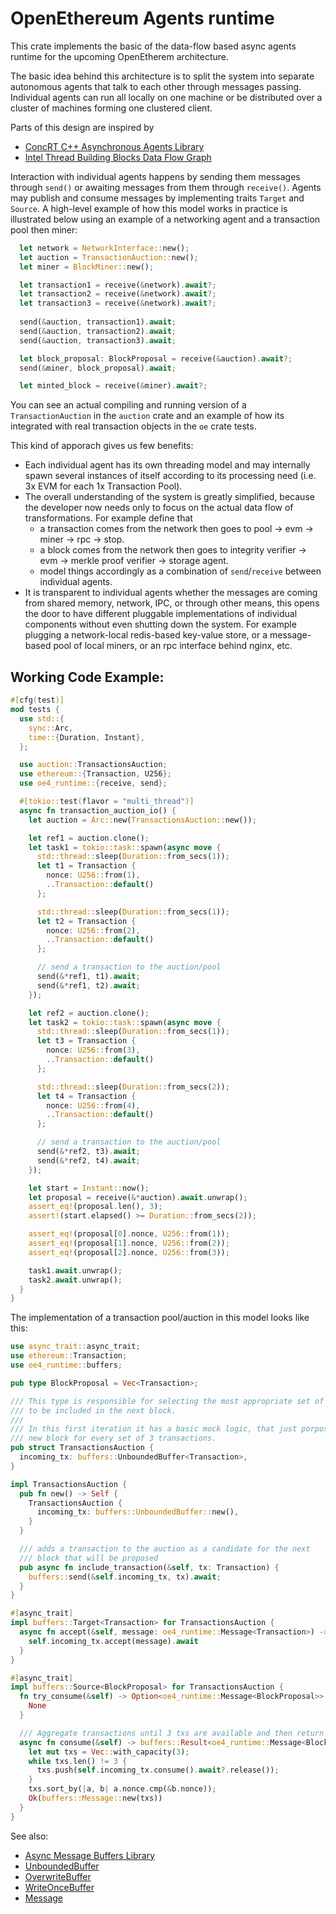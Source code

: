 # OpenEthereum Agents runtime

This crate implements the basic of the data-flow based async agents runtime for the upcoming OpenEtherem architecture.

The basic idea behind this architecture is to split the system into separate autonomous agents that talk to each other through messages passing. Individual agents can run all locally on one machine or be distributed over a cluster of machines forming one clustered client.

Parts of this design are inspired by 
  - [ConcRT C++ Asynchronous Agents Library](https://docs.microsoft.com/en-us/cpp/parallel/concrt/asynchronous-agents-library)
  - [Intel Thread Building Blocks Data Flow Graph](https://software.intel.com/content/www/us/en/develop/documentation/tbb-documentation/top/intel-threading-building-blocks-developer-guide/parallelizing-data-flow-and-dependence-graphs/parallelizing-data-flow-and-dependency-graphs.html)


Interaction with individual agents happens by sending them messages through `send()` or awaiting messages from them through `receive()`. Agents may publish and consume messages by implementing traits `Target` and `Source`. A high-level example of how this model works in practice is illustrated below using an example of a networking agent and a transaction pool then miner:

```rust
  let network = NetworkInterface::new();
  let auction = TransactionAuction::new();
  let miner = BlockMiner::new();

  let transaction1 = receive(&network).await?;
  let transaction2 = receive(&network).await?;
  let transaction3 = receive(&network).await?;
  
  send(&auction, transaction1).await;
  send(&auction, transaction2).await;
  send(&auction, transaction3).await;

  let block_proposal: BlockProposal = receive(&auction).await?;
  send(&miner, block_proposal).await;

  let minted_block = receive(&miner).await?;
```

You can see an actual compiling and running version of a `TransactionAuction` in the `auction` crate and an example of how its integrated with real transaction objects in the `oe` crate tests.

This kind of apporach gives us few benefits:
  - Each individual agent has its own threading model and may internally spawn several instances of itself according to its processing need (i.e. 3x EVM for each 1x Transaction Pool).
  - The overall understanding of the system is greatly simplified, because the developer now needs only to focus on the actual data flow of transformations. For example define that 
    - a transaction comes from the network then goes to pool -> evm -> miner -> rpc -> stop.
    - a block comes from the network then goes to integrity verifier -> evm -> merkle proof verifier -> storage agent.
    - model things accordingly as a combination of `send`/`receive` between individual agents.
  - It is transparent to individual agents whether the messages are coming from shared memory, network, IPC, or through other means, this opens the door to have different pluggable implementations of individual components without even shutting down the system. For example plugging a network-local redis-based key-value store, or a message-based pool of local miners, or an rpc interface behind nginx, etc.


## Working Code Example:

```rust
#[cfg(test)]
mod tests {
  use std::{
    sync::Arc,
    time::{Duration, Instant},
  };

  use auction::TransactionsAuction;
  use ethereum::{Transaction, U256};
  use oe4_runtime::{receive, send};

  #[tokio::test(flavor = "multi_thread")]
  async fn transaction_auction_io() {
    let auction = Arc::new(TransactionsAuction::new());

    let ref1 = auction.clone();
    let task1 = tokio::task::spawn(async move {
      std::thread::sleep(Duration::from_secs(1));
      let t1 = Transaction {
        nonce: U256::from(1),
        ..Transaction::default()
      };

      std::thread::sleep(Duration::from_secs(1));
      let t2 = Transaction {
        nonce: U256::from(2),
        ..Transaction::default()
      };

      // send a transaction to the auction/pool
      send(&*ref1, t1).await;
      send(&*ref1, t2).await;
    });

    let ref2 = auction.clone();
    let task2 = tokio::task::spawn(async move {
      std::thread::sleep(Duration::from_secs(1));
      let t3 = Transaction {
        nonce: U256::from(3),
        ..Transaction::default()
      };

      std::thread::sleep(Duration::from_secs(2));
      let t4 = Transaction {
        nonce: U256::from(4),
        ..Transaction::default()
      };

      // send a transaction to the auction/pool
      send(&*ref2, t3).await;
      send(&*ref2, t4).await;
    });

    let start = Instant::now();
    let proposal = receive(&*auction).await.unwrap();
    assert_eq!(proposal.len(), 3);
    assert!(start.elapsed() >= Duration::from_secs(2));

    assert_eq!(proposal[0].nonce, U256::from(1));
    assert_eq!(proposal[1].nonce, U256::from(2));
    assert_eq!(proposal[2].nonce, U256::from(3));

    task1.await.unwrap();
    task2.await.unwrap();
  }
}
```

The implementation of a transaction pool/auction in this model looks like this:

```rust
use async_trait::async_trait;
use ethereum::Transaction;
use oe4_runtime::buffers;

pub type BlockProposal = Vec<Transaction>;

/// This type is responsible for selecting the most appropriate set of transactions
/// to be included in the next block.
///
/// In this first iteration it has a basic mock logic, that just porposes a
/// new block for every set of 3 transactions.
pub struct TransactionsAuction {
  incoming_tx: buffers::UnboundedBuffer<Transaction>,
}

impl TransactionsAuction {
  pub fn new() -> Self {
    TransactionsAuction {
      incoming_tx: buffers::UnboundedBuffer::new(),
    }
  }

  /// adds a transaction to the auction as a candidate for the next
  /// block that will be proposed
  pub async fn include_transaction(&self, tx: Transaction) {
    buffers::send(&self.incoming_tx, tx).await;
  }
}

#[async_trait]
impl buffers::Target<Transaction> for TransactionsAuction {
  async fn accept(&self, message: oe4_runtime::Message<Transaction>) -> oe4_runtime::MessageStatus {
    self.incoming_tx.accept(message).await
  }
}

#[async_trait]
impl buffers::Source<BlockProposal> for TransactionsAuction {
  fn try_consume(&self) -> Option<oe4_runtime::Message<BlockProposal>> {
    None
  }

  /// Aggregate transactions until 3 txs are available and then return them as one proposal
  async fn consume(&self) -> buffers::Result<oe4_runtime::Message<BlockProposal>> {
    let mut txs = Vec::with_capacity(3);
    while txs.len() != 3 {
      txs.push(self.incoming_tx.consume().await?.release());
    }
    txs.sort_by(|a, b| a.nonce.cmp(&b.nonce));
    Ok(buffers::Message::new(txs))
  }
}

```


See also:

- [Async Message Buffers Library](src/buffers/mod.rs)
- [UnboundedBuffer](src/buffers/unbounded.rs)
- [OverwriteBuffer](src/buffers/overwrite.rs)
- [WriteOnceBuffer](src/buffers/write_once.rs)
- [Message](src/buffers/message.rs)